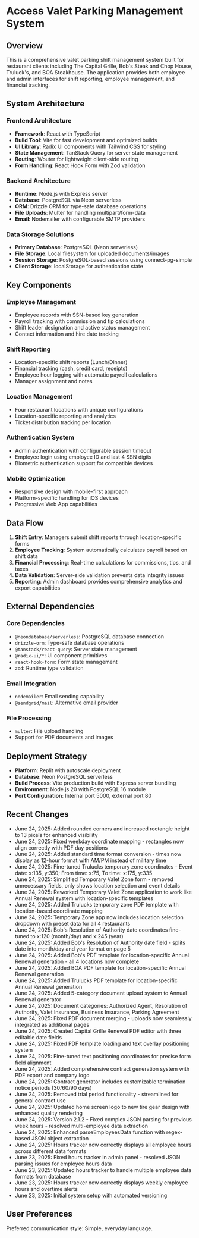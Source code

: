 # Access Valet Parking Management System

## Overview

This is a comprehensive valet parking shift management system built for restaurant clients including The Capital Grille, Bob's Steak and Chop House, Truluck's, and BOA Steakhouse. The application provides both employee and admin interfaces for shift reporting, employee management, and financial tracking.

## System Architecture

### Frontend Architecture
- **Framework**: React with TypeScript
- **Build Tool**: Vite for fast development and optimized builds
- **UI Library**: Radix UI components with Tailwind CSS for styling
- **State Management**: TanStack Query for server state management
- **Routing**: Wouter for lightweight client-side routing
- **Form Handling**: React Hook Form with Zod validation

### Backend Architecture
- **Runtime**: Node.js with Express server
- **Database**: PostgreSQL via Neon serverless
- **ORM**: Drizzle ORM for type-safe database operations
- **File Uploads**: Multer for handling multipart/form-data
- **Email**: Nodemailer with configurable SMTP providers

### Data Storage Solutions
- **Primary Database**: PostgreSQL (Neon serverless)
- **File Storage**: Local filesystem for uploaded documents/images
- **Session Storage**: PostgreSQL-based sessions using connect-pg-simple
- **Client Storage**: localStorage for authentication state

## Key Components

### Employee Management
- Employee records with SSN-based key generation
- Payroll tracking with commission and tip calculations
- Shift leader designation and active status management
- Contact information and hire date tracking

### Shift Reporting
- Location-specific shift reports (Lunch/Dinner)
- Financial tracking (cash, credit card, receipts)
- Employee hour logging with automatic payroll calculations
- Manager assignment and notes

### Location Management
- Four restaurant locations with unique configurations
- Location-specific reporting and analytics
- Ticket distribution tracking per location

### Authentication System
- Admin authentication with configurable session timeout
- Employee login using employee ID and last 4 SSN digits
- Biometric authentication support for compatible devices

### Mobile Optimization
- Responsive design with mobile-first approach
- Platform-specific handling for iOS devices
- Progressive Web App capabilities

## Data Flow

1. **Shift Entry**: Managers submit shift reports through location-specific forms
2. **Employee Tracking**: System automatically calculates payroll based on shift data
3. **Financial Processing**: Real-time calculations for commissions, tips, and taxes
4. **Data Validation**: Server-side validation prevents data integrity issues
5. **Reporting**: Admin dashboard provides comprehensive analytics and export capabilities

## External Dependencies

### Core Dependencies
- `@neondatabase/serverless`: PostgreSQL database connection
- `drizzle-orm`: Type-safe database operations
- `@tanstack/react-query`: Server state management
- `@radix-ui/*`: UI component primitives
- `react-hook-form`: Form state management
- `zod`: Runtime type validation

### Email Integration
- `nodemailer`: Email sending capability
- `@sendgrid/mail`: Alternative email provider

### File Processing
- `multer`: File upload handling
- Support for PDF documents and images

## Deployment Strategy

- **Platform**: Replit with autoscale deployment
- **Database**: Neon PostgreSQL serverless
- **Build Process**: Vite production build with Express server bundling
- **Environment**: Node.js 20 with PostgreSQL 16 module
- **Port Configuration**: Internal port 5000, external port 80

## Recent Changes

- June 24, 2025: Added rounded corners and increased rectangle height to 13 pixels for enhanced visibility
- June 24, 2025: Fixed weekday coordinate mapping - rectangles now align correctly with PDF day positions
- June 24, 2025: Added standard time format conversion - times now display as 12-hour format with AM/PM instead of military time
- June 24, 2025: Fine-tuned Trulucks temporary zone coordinates - Event date: x:135, y:350; From time: x:75, To time: x:175, y:335
- June 24, 2025: Simplified Temporary Valet Zone form - removed unnecessary fields, only shows location selection and event details
- June 24, 2025: Reworked Temporary Valet Zone application to work like Annual Renewal system with location-specific templates
- June 24, 2025: Added Trulucks temporary zone PDF template with location-based coordinate mapping
- June 24, 2025: Temporary Zone app now includes location selection dropdown with preset data for all 4 restaurants
- June 24, 2025: Bob's Resolution of Authority date coordinates fine-tuned to x:120 (month/day) and x:245 (year)
- June 24, 2025: Added Bob's Resolution of Authority date field - splits date into month/day and year format on page 5
- June 24, 2025: Added Bob's PDF template for location-specific Annual Renewal generation - all 4 locations now complete
- June 24, 2025: Added BOA PDF template for location-specific Annual Renewal generation  
- June 24, 2025: Added Trulucks PDF template for location-specific Annual Renewal generation
- June 24, 2025: Added 5-category document upload system to Annual Renewal generator
- June 24, 2025: Document categories: Authorized Agent, Resolution of Authority, Valet Insurance, Business Insurance, Parking Agreement
- June 24, 2025: Fixed PDF document merging - uploads now seamlessly integrated as additional pages
- June 24, 2025: Created Capital Grille Renewal PDF editor with three editable date fields
- June 24, 2025: Fixed PDF template loading and text overlay positioning system
- June 24, 2025: Fine-tuned text positioning coordinates for precise form field alignment
- June 24, 2025: Added comprehensive contract generation system with PDF export and company logo
- June 24, 2025: Contract generator includes customizable termination notice periods (30/60/90 days)
- June 24, 2025: Removed trial period functionality - streamlined for general contract use
- June 24, 2025: Updated home screen logo to new tire gear design with enhanced quality rendering
- June 24, 2025: Version 2.1.2 - Fixed complex JSON parsing for previous week hours - resolved multi-employee data extraction
- June 24, 2025: Enhanced parseEmployeesData function with regex-based JSON object extraction
- June 24, 2025: Hours tracker now correctly displays all employee hours across different data formats
- June 23, 2025: Fixed hours tracker in admin panel - resolved JSON parsing issues for employee hours data
- June 23, 2025: Updated hours tracker to handle multiple employee data formats from database
- June 23, 2025: Hours tracker now correctly displays weekly employee hours and overtime alerts
- June 23, 2025: Initial system setup with automated versioning

## User Preferences

Preferred communication style: Simple, everyday language.